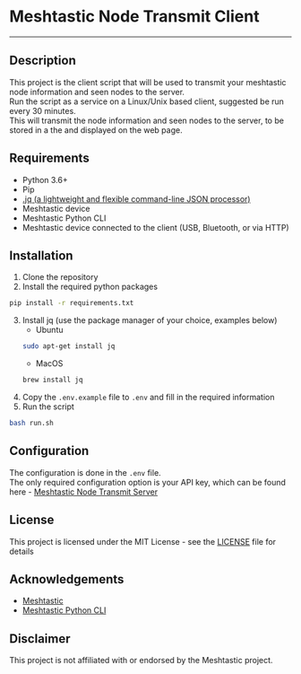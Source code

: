 # Meshtastic Node Transmit Client

---

## Description
This project is the client script that will be used to transmit your meshtastic node information and seen nodes to the server.  
Run the script as a service on a Linux/Unix based client, suggested be run every 30 minutes.  
This will transmit the node information and seen nodes to the server, to be stored in a the and displayed on the web page.

## Requirements
- Python 3.6+
- Pip
- [.jq (a lightweight and flexible command-line JSON processor)](https://stedolan.github.io/jq/)
- Meshtastic device
- Meshtastic Python CLI
- Meshtastic device connected to the client (USB, Bluetooth, or via HTTP)

## Installation
1. Clone the repository
2. Install the required python packages
```bash
pip install -r requirements.txt
```
3. Install jq (use the package manager of your choice, examples below)
   - Ubuntu
    ```bash
    sudo apt-get install jq
    ```
    - MacOS
    ```bash
    brew install jq
    ```
4. Copy the `.env.example` file to `.env` and fill in the required information
5. Run the script
```bash
bash run.sh
```

## Configuration
The configuration is done in the `.env` file.  
The only required configuration option is your API key, which can be found here - [Meshtastic Node Transmit Server](https://map.themesh.live/)

## License
This project is licensed under the MIT License - see the [LICENSE](LICENSE) file for details

## Acknowledgements
- [Meshtastic](https://meshtastic.org/)
- [Meshtastic Python CLI](https://github.com/meshtastic/python)

## Disclaimer
This project is not affiliated with or endorsed by the Meshtastic project.
